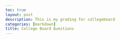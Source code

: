 ```yaml
---
toc: true                                                               
layout: post
description: This is my grading for collegeboard  
categories: [markdown]
title: College Board Questions 
---
```

>   

>